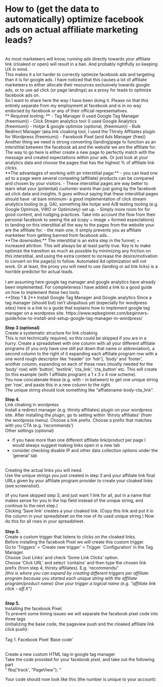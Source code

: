 # How to (get the data to automatically) optimize facebook ads on actual affiliate marketing leads? #
</br>
As most marketeers will know, running ads directly towards your affiliate link (cloaked or open) will result in a ban. And probably rightfully so keeping UX in mind.</br> 
This makes it a lot harder to correctly optimize facebook ads and targeting than it is for google ads. I have noticed that this causes a lot of affiliate marketeers to either allocate their resources exclusively towards google ads, or to use ad click (or page landings) as a proxy for leads to optimize facebook ads on.
</br>
So I want to share here the way I have been doing it. Please no that this entirely separate from my employment at facebook and is in no way endorsed by facebook or any of their official representatives. 
</br>
** Required tooling: **
- Tag Manager (I used Google Tag Manager (freemium))
- Click Stream analytics tool (I used Google Analytics (freemium))
- Hotjar & google optimize  (optional, (freemium))
- Bulk Redirect Manager (aka link cloaking tool, I used the Thirsty Affiliates plugin for Wordpress (freemium))
- Facebook Pixel (and Ads Manager (free))
</br>
Another thing we need is strong converting (landing)page to function as an interstitial between the facebook ad and the website we are the affiliate for.
</br>
The way to go here is either create a new page to perfectly match with the message and created expectations within your ads. Or just look at your analytics data and choose the pages that has the highest % of affiliate link clicks.
</br>
**The advantages of working with an interstitial page:**
- you can lead one ad to a page were several competing (affiliate) products can be compared and chosen by your visitors.
- These interstitial pages are way better to learn what your (potential) customer wants than just going by the facebook ad click data and insights. It goes without saying that these interstitial pages should have -at bare minimum- a good implementation of click stream analytics tooling (e.g. GA), something like hotjar and A/B testing tooling (e.g. Google Optimize, VWO or Optimizely) set up.
- Simply more room for for good content, and nudging practices. Take into account the flow from their personal facebook to seeing the ad (copy + image + formed expectations) to landing on this interstitial all the way to the pages from the website your are the affiliate for.
- the main one; it simply prevents you as affiliate marketeer from getting banned from facebook ads..
</br>
**The downsides:**
The interstitial is an extra step in the funnel; = increased attrition. This will always be at least partly true. Key is to make optimize the transition as much as possible by minimizing any friction on this interstitial, and using the extra content to increase the desire/motivation to convert on the page(s) to follow.
Automated Ad optimization will not work. Or at least, the proxy you will need to use (landing or ad link licks) is a horrible predictor for actual leads.
</br>
</br>
I am assuming here google tag manager and google analytics have already been implemented. For completeness I have added a link to a good guide on how to implement these two tools. 
</br>
**Step 1 & 2**
Install Google Tag Manager and Google analytics
Since a tag manager (should but) isn’t ubiquitous yet (especially for wordpress sites) here is a link to a guide that explains how to implement google tag manager on a wordpress site. https://www.wpbeginner.com/beginners-guide/how-to-install-and-setup-google-tag-manager-in-wordpress/
</br>

**Step 3 (optional)**</br>
Create a systematic structure for link cloaking</br>
This is not technically required, so this could be skipped if you are in a hurry.
Create a spreadsheet with one column with all your different affiliate programs (if you only have one still put down that name or abbreviation), a second column to the right of it expanding each affiliate program row with a one word rough descriptor like ‘header’ (or ‘hdr’), ‘body’ and ‘footer’, another column, expanding on each of these rows (mostly needed for the ‘body’ row) with ‘button’, ‘textlink’, ‘cta_link’, ‘cta_button’ etc. 
This will create (in this example (with 1 affiliate program) a 1 x 3 x 4 row scheme).  
You now concatenate these (e.g. with - in between) to get one unique string per ‘row’, and paste this in a new column to the right.  
The unique string should look something like “affiatename-body-cta_link”.
</br>

**Step 4.**</br>
Link cloaking in wordpress</br>
Install a redirect manager (e.g. thirsty affiliates) plugin on your wordpress site. 
After installing the plugin, go to setting within ‘thirsty affiliates’ (from the wordpress menu). Choose a link prefix. Choose a prefix that matches with you CTA (e.g. ‘recommends’)
</br>
Other settings (optional)
- If you have more than one different affiliate link/product per page I would always suggest making links open in a new tab
- consider checking disable IP and other data collection options under the ‘general’ tab
</br>
Creating the actual links you will need.</br>
Use the unique strings you just created in step 3 and your affiliate link final URLs given by your affiliate program provider to create your cloaked links (see screenshot).
</br>

(if you have skipped step 3, and just want 1 link for all, put in a name that makes sense for you in the top field instead of the unique string, and continue to the next step.)
</br>
Clicking ‘Save link’ creates a your cloaked link. (Copy this link and put it in the column in your spreadsheet on the row of its used unique string ) 
Now do this for all rows in your spreadsheet.</br>
</br>
**Step 5.**</br> 
Create a custom trigger that listens to clicks on the cloaked links.</br>
Before installing the facebook Pixel we will create this custom trigger.</br>
Go to ‘Triggers’ > ‘Create new trigger’ > Trigger `Configuration’  in the Tag Manager.</br>
Choose ‘Just Links’  and check ‘Some Link Clicks’ option.</br>
Choose ‘Click URL’ and select ‘contains’ and then type the chosen link prefix (from step 4, thirsty affiliates). E.g. ‘recommends/’ 
</br>
*(this is where you can expand by creating different triggers per affiliate program because you started each unique string with the affiliate program/product name)
Give your trigger a logical name (e.g. “affiliate link click - aff.X”)*
</br>
</br>


**Step 5.**</br>
Installing the facebook Pixel.</br>
To prevent some timing issues we will separate the facebook pixel code into three tags</br>
(initializing the base code, the pageview push and the cloaked affiliate link click push):</br>
</br>
Tag 1. Facebook Pixel ‘Base code’</br>
</br>

Create a new custom HTML tag in google tag manager</br>
Take the code provided for your facebook pixel, and take out the following part</br>
  “ fbq('track', "PageView"); “</br>


Your code should now look like this (the number is unique to your account):</br>
<!-- Facebook Pixel Code →
<script></br>
!function(f,b,e,v,n,t,s){if(f.fbq)return;n=f.fbq=function(){n.callMethod?
n.callMethod.apply(n,arguments):n.queue.push(arguments)};if(!f._fbq)f._fbq=n;
n.push=n;n.loaded=!0;n.version='2.0';n.queue=[];t=b.createElement(e);t.async=!0;
t.src=v;s=b.getElementsByTagName(e)[0];s.parentNode.insertBefore(t,s)}(window,
document,'script','https://connect.facebook.net/en_US/fbevents.js');

fbq('init', '45525584503xxx');

</script>
<!-- End Facebook Pixel Code →</br>
Put this in the HTML field and take ‘All Pages’ as trigger.</br>
Fold open the ‘advanced settings’ and put in 99 (highest) in tag firing priority.</br>
</br>


Select ‘All Pages’ as firing Trigger.</br>
</br>
Tag 2. Facebook Pixel ‘pageview’</br>
	
	Create another tag (see tag 1) but use the following code in the HTML field instead:
	<script>
  	fbq('track', "PageView");
 	 </script>
	(this time leave tag firing priority empty)
</br>
Tag 3. Facebook Pixel (cloaked affiliate link click)</br>

	Create another tag (see tag 1 and 2) but use the following code in the HTML field instead:</br>
	<script>
 	 fbq('track', 'Lead', {
    value: 1,
  });
</script>
(You can change the ‘Lead’ to something else, but to prevent issues with ‘ad objectives’ you should pick something predefined like ‘Leads’ or ‘ . Leave tag firing priority empty.
I put value to 1 for test purposes but ideally you would the value of your total profit 
	divided by the total number of leads over the same period to function as an average 
	value, but it is not important for now)
Select the trigger you created before (the one that listens to url clicks containing 
	‘recommends/’) under ‘Triggering (firing triggers).</br>


Save, submit, publish. And were done with the facebook pixel and tag manager.</br>



## And you are done ##

Now when creating a new facebook ads campaign you are able to (after selecting ‘conversion’ as ad objective) select ‘Leads’ as event to optimize on. Making the facebook ML algorithms optimize on actually finding the best placements, timing and targeting combinations for clicks towards your affiliate links instead of just on clicks you ads or landings on you page.

